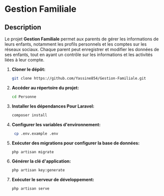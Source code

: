 # Gestion Familiale

## Description

Le projet **Gestion Familiale** permet aux parents de gérer les informations de leurs enfants, notamment les profils personnels et les comptes sur les réseaux sociaux. Chaque parent peut enregistrer et modifier les données de ses enfants, tout en ayant un contrôle sur les informations et les activités liées à leur compte.

1. **Cloner le dépôt:**
    ```bash
    git clone https://github.com/Yassine854/Gestion-Familiale.git
    ```
2. **Accéder au répertoire du projet:**
    ```bash
    cd Personne
    ```

3. **Installer les dépendances Pour Laravel:**
    ```bash
    composer install
    ```

4. **Configurer les variables d'environnement:**
   ```bash
    cp .env.example .env
    ```
    

5. **Exécuter des migrations pour configurer la base de données:**
    ```bash
    php artisan migrate
    ```

6. **Générer la clé d'application:**
    ```bash
    php artisan key:generate
    ```

7. **Exécuter le serveur de développement:**
    ```bash
    php artisan serve
    ```




